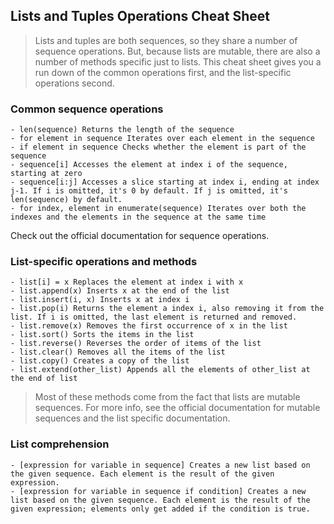 ## Lists and Tuples Operations Cheat Sheet

> Lists and tuples are both sequences, so they share a number of sequence operations. But, because lists are mutable, there are also a number of methods specific just to lists. This cheat sheet gives you a run down of the common operations first, and the list-specific operations second.

### Common sequence operations
    - len(sequence) Returns the length of the sequence
    - for element in sequence Iterates over each element in the sequence
    - if element in sequence Checks whether the element is part of the sequence
    - sequence[i] Accesses the element at index i of the sequence, starting at zero
    - sequence[i:j] Accesses a slice starting at index i, ending at index j-1. If i is omitted, it's 0 by default. If j is omitted, it's len(sequence) by default.
    - for index, element in enumerate(sequence) Iterates over both the indexes and the elements in the sequence at the same time

 Check out the official documentation for sequence operations.

### List-specific operations and methods

    - list[i] = x Replaces the element at index i with x
    - list.append(x) Inserts x at the end of the list
    - list.insert(i, x) Inserts x at index i
    - list.pop(i) Returns the element a index i, also removing it from the list. If i is omitted, the last element is returned and removed.
    - list.remove(x) Removes the first occurrence of x in the list
    - list.sort() Sorts the items in the list
    - list.reverse() Reverses the order of items of the list
    - list.clear() Removes all the items of the list
    - list.copy() Creates a copy of the list
    - list.extend(other_list) Appends all the elements of other_list at the end of list

 > Most of these methods come from the fact that lists are mutable sequences. For more info, see the official documentation for mutable sequences and the list specific documentation.

### List comprehension
    - [expression for variable in sequence] Creates a new list based on the given sequence. Each element is the result of the given expression.
    - [expression for variable in sequence if condition] Creates a new list based on the given sequence. Each element is the result of the given expression; elements only get added if the condition is true. 
